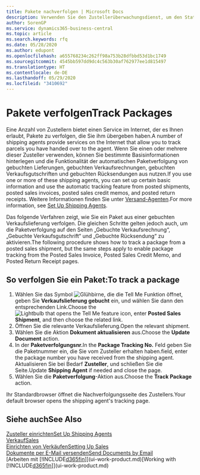 ```yaml
---
title: Pakete nachverfolgen | Microsoft Docs
description: Verwenden Sie den Zustellerüberwachungsdienst, um den Status einer Lieferung anzuzeigen.
author: SorenGP
ms.service: dynamics365-business-central
ms.topic: article
ms.search.keywords: rfq
ms.date: 05/28/2020
ms.author: edupont
ms.openlocfilehash: a655768234c262ff98a753b28dfbbd53d1bc1749
ms.sourcegitcommit: 4545bb597dd9dc4c563b30af762977ee1d815497
ms.translationtype: HT
ms.contentlocale: de-DE
ms.lasthandoff: 05/29/2020
ms.locfileid: "3410692"
---
```

# <a name="track-packages"></a><span data-ttu-id="592c9-103">Pakete verfolgen</span><span class="sxs-lookup"><span data-stu-id="592c9-103">Track Packages</span></span>

<span data-ttu-id="592c9-104">Eine Anzahl von Zustellern bietet einen Service im Internet, der es Ihnen erlaubt, Pakete zu verfolgen, die Sie ihm übergeben haben.</span><span class="sxs-lookup"><span data-stu-id="592c9-104">A number of shipping agents provide services on the Internet that allow you to track parcels you have handed over to the agent.</span></span> <span data-ttu-id="592c9-105">Wenn Sie einen oder mehrere dieser Zusteller verwenden, können Sie bestimmte Basisinformationen hinterlegen und die Funktionalität der automatischen Paketverfolgung von gebuchten Lieferungen, gebuchten Verkaufsrechnungen, gebuchten Verkaufsgutschriften und gebuchten Rücksendungen aus nutzen.</span><span class="sxs-lookup"><span data-stu-id="592c9-105">If you use one or more of these shipping agents, you can set up certain basic information and use the automatic tracking feature from posted shipments, posted sales invoices, posted sales credit memos, and posted return receipts.</span></span> <span data-ttu-id="592c9-106">Weitere Informationen finden Sie unter [Versand-Agenten](sales-how-to-set-up-shipping-agents.md).</span><span class="sxs-lookup"><span data-stu-id="592c9-106">For more information, see [Set Up Shipping Agents](sales-how-to-set-up-shipping-agents.md).</span></span>  

<span data-ttu-id="592c9-107">Das folgende Verfahren zeigt, wie Sie ein Paket aus einer gebuchten Verkaufslieferung verfolgen. Die gleichen Schritte gelten jedoch auch, um die Paketverfolgung auf den Seiten „Gebuchte Verkaufsrechnung“, „Gebuchte Verkaufsgutschrift“ und „Gebuchte Rücksendung“ zu aktivieren.</span><span class="sxs-lookup"><span data-stu-id="592c9-107">The following procedure shows how to track a package from a posted sales shipment, but the same steps apply to enable package tracking from the Posted Sales Invoice, Posted Sales Credit Memo, and Posted Return Receipt pages.</span></span>  

## <a name="to-track-a-package"></a><span data-ttu-id="592c9-108">So verfolgen Sie ein Paket:</span><span class="sxs-lookup"><span data-stu-id="592c9-108">To track a package</span></span>

1. <span data-ttu-id="592c9-109">Wählen Sie das Symbol ![Glühbirne, die die Tell Me Funktion öffnet](media/ui-search/search_small.png "Sagen Sie mir, was Sie tun wollen"), geben Sie **Verkaufslieferung gebucht** ein, und wählen Sie dann den entsprechenden Link.</span><span class="sxs-lookup"><span data-stu-id="592c9-109">Choose the ![Lightbulb that opens the Tell Me feature](media/ui-search/search_small.png "Tell me what you want to do") icon, enter **Posted Sales Shipment**, and then choose the related link.</span></span>
2. <span data-ttu-id="592c9-110">Öffnen Sie die relevante Verkaufslieferung.</span><span class="sxs-lookup"><span data-stu-id="592c9-110">Open the relevant shipment.</span></span>
3. <span data-ttu-id="592c9-111">Wählen Sie die Aktion **Dokument aktualisieren** aus.</span><span class="sxs-lookup"><span data-stu-id="592c9-111">Choose the **Update Document** action.</span></span>
4. <span data-ttu-id="592c9-112">In der **Paketverfolgungsnr.**</span><span class="sxs-lookup"><span data-stu-id="592c9-112">In the **Package Tracking No.**</span></span> <span data-ttu-id="592c9-113">Feld geben Sie die Paketnummer ein, die Sie vom Zusteller erhalten haben.</span><span class="sxs-lookup"><span data-stu-id="592c9-113">field, enter the package number you have received from the shipping agent.</span></span> <span data-ttu-id="592c9-114">Aktualisieren Sie bei Bedarf **Zusteller**, und schließen Sie die Seite.</span><span class="sxs-lookup"><span data-stu-id="592c9-114">Update **Shipping Agent** if needed and close the page.</span></span>
5. <span data-ttu-id="592c9-115">Wählen Sie die **Paketverfolgung**-Aktion aus.</span><span class="sxs-lookup"><span data-stu-id="592c9-115">Choose the **Track Package** action.</span></span>

<span data-ttu-id="592c9-116">Ihr Standardbrowser öffnet die Nachverfolgungsseite des Zustellers.</span><span class="sxs-lookup"><span data-stu-id="592c9-116">Your default browser opens the shipping agent's tracking page.</span></span>

## <a name="see-also"></a><span data-ttu-id="592c9-117">Siehe auch</span><span class="sxs-lookup"><span data-stu-id="592c9-117">See Also</span></span>

[<span data-ttu-id="592c9-118">Zusteller einrichten</span><span class="sxs-lookup"><span data-stu-id="592c9-118">Set Up Shipping Agents</span></span>](sales-how-to-set-up-shipping-agents.md)  
[<span data-ttu-id="592c9-119">Verkauf</span><span class="sxs-lookup"><span data-stu-id="592c9-119">Sales</span></span>](sales-manage-sales.md)  
[<span data-ttu-id="592c9-120">Einrichten von Verkäufen</span><span class="sxs-lookup"><span data-stu-id="592c9-120">Setting Up Sales</span></span>](sales-setup-sales.md)  
[<span data-ttu-id="592c9-121">Dokumente per E-Mail versenden</span><span class="sxs-lookup"><span data-stu-id="592c9-121">Send Documents by Email</span></span>](ui-how-send-documents-email.md)  
<span data-ttu-id="592c9-122">[Arbeiten mit [!INCLUDE[d365fin](includes/d365fin_md.md)]](ui-work-product.md)</span><span class="sxs-lookup"><span data-stu-id="592c9-122">[Working with [!INCLUDE[d365fin](includes/d365fin_md.md)]](ui-work-product.md)</span></span>
